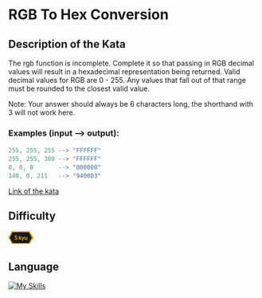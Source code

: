 # RGB To Hex Conversion

## Description of the Kata

The rgb function is incomplete. Complete it so that passing in RGB decimal values will result in a hexadecimal representation being returned. Valid decimal values for RGB are 0 - 255. Any values that fall out of that range must be rounded to the closest valid value.

Note: Your answer should always be 6 characters long, the shorthand with 3 will not work here.
### Examples (input --> output):
```js
255, 255, 255 --> "FFFFFF"
255, 255, 300 --> "FFFFFF"
0, 0, 0       --> "000000"
148, 0, 211   --> "9400D3"
```




[Link of the kata]()

## Difficulty

<img src="../../template/assets/5kyu.png" width='50px'>

## Language

[![My Skills](https://skillicons.dev/icons?i=js)](https://vbdevpro.com)